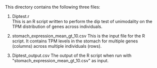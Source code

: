This directory contains the following three files:

1) Diptest.r  
 This is an R script written to perform the dip test of unimodality on the TPM distribution of genes across individuals.

2) stomach_expression_mean_gt_10.csv
 This is the input file for the R script. It contains TPM levels in the stomach for multiple genes (columns) across multiple individuals (rows).

3) Diptest_output.csv
 The output of the R script when run with "stomach_expression_mean_gt_10.csv" as input.
